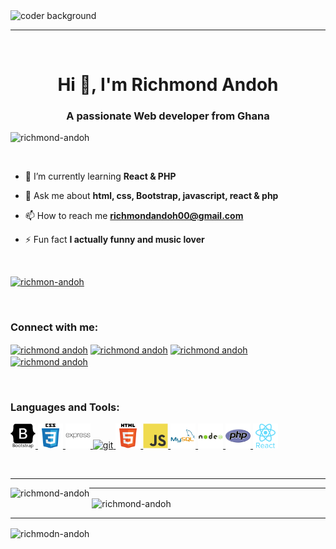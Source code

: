 <div class="bg-primary" styel="background-color: teal;">
<img src="https://wallpaper.dog/large/20512772.jpg" width="100%" style="height: 60vh;" alt="coder background">
 <hr>
 <br>
<h1 align="center">Hi 👋, I'm Richmond Andoh</h1>
<h3 align="center">A passionate Web developer from Ghana</h3>

<p align="left"> <img src="[https://komarev.com/ghpvc/?username=richmond-andoh&label=Profile%20views&color=0e75b6&style=flat](https://png.pngtree.com/element_our/20200609/ourmid/pngtree-children-s-software-programming-image_2230759.jpg)" alt="richmond-andoh" /> </p>

<br>

- 🌱 I’m currently learning **React & PHP**

- 💬 Ask me about **html, css, Bootstrap, javascript, react & php**

- 📫 How to reach me **richmondandoh00@gmail.com**

- ⚡ Fun fact **I actually funny and music lover**
<br>

<p align="left"> <a href="https://github.com/richmond-andoh/github-profile-trophy"><img src="https://github-profile-trophy.vercel.app/?username=richmond-andoh" alt="richmon-andoh" /></a> </p>

<br>
<h3 align="left">Connect with me:</h3>
<p align="left">
<a href="https://twitter.com/richmond andoh" target="blank"><img align="center" src="https://raw.githubusercontent.com/rahuldkjain/github-profile-readme-generator/master/src/images/icons/Social/twitter.svg" alt="richmond andoh" height="30" width="40" /></a>
<a href="https://linkedin.com/in/richmond andoh" target="blank"><img align="center" src="https://raw.githubusercontent.com/rahuldkjain/github-profile-readme-generator/master/src/images/icons/Social/linked-in-alt.svg" alt="richmond andoh" height="30" width="40" /></a>
<a href="https://fb.com/richmond andoh" target="blank"><img align="center" src="https://raw.githubusercontent.com/rahuldkjain/github-profile-readme-generator/master/src/images/icons/Social/facebook.svg" alt="richmond andoh" height="30" width="40" /></a>
<a href="https://instagram.com/richmond andoh" target="blank"><img align="center" src="https://raw.githubusercontent.com/rahuldkjain/github-profile-readme-generator/master/src/images/icons/Social/instagram.svg" alt="richmond andoh" height="30" width="40" /></a>
</p>

<br>
<h3 align="left">Languages and Tools:</h3>
<p align="left"> <a href="https://getbootstrap.com" target="_blank" rel="noreferrer"> <img src="https://raw.githubusercontent.com/devicons/devicon/master/icons/bootstrap/bootstrap-plain-wordmark.svg" alt="bootstrap" width="40" height="40"/> </a> <a href="https://www.w3schools.com/css/" target="_blank" rel="noreferrer"> <img src="https://raw.githubusercontent.com/devicons/devicon/master/icons/css3/css3-original-wordmark.svg" alt="css3" width="40" height="40"/> </a> <a href="https://expressjs.com" target="_blank" rel="noreferrer"> <img src="https://raw.githubusercontent.com/devicons/devicon/master/icons/express/express-original-wordmark.svg" alt="express" width="40" height="40"/> </a> <a href="https://git-scm.com/" target="_blank" rel="noreferrer"> <img src="https://www.vectorlogo.zone/logos/git-scm/git-scm-icon.svg" alt="git" width="40" height="40"/> </a> <a href="https://www.w3.org/html/" target="_blank" rel="noreferrer"> <img src="https://raw.githubusercontent.com/devicons/devicon/master/icons/html5/html5-original-wordmark.svg" alt="html5" width="40" height="40"/> </a> <a href="https://developer.mozilla.org/en-US/docs/Web/JavaScript" target="_blank" rel="noreferrer"> <img src="https://raw.githubusercontent.com/devicons/devicon/master/icons/javascript/javascript-original.svg" alt="javascript" width="40" height="40"/> </a> <a href="https://www.mysql.com/" target="_blank" rel="noreferrer"> <img src="https://raw.githubusercontent.com/devicons/devicon/master/icons/mysql/mysql-original-wordmark.svg" alt="mysql" width="40" height="40"/> </a> <a href="https://nodejs.org" target="_blank" rel="noreferrer"> <img src="https://raw.githubusercontent.com/devicons/devicon/master/icons/nodejs/nodejs-original-wordmark.svg" alt="nodejs" width="40" height="40"/> </a> <a href="https://www.php.net" target="_blank" rel="noreferrer"> <img src="https://raw.githubusercontent.com/devicons/devicon/master/icons/php/php-original.svg" alt="php" width="40" height="40"/> </a> <a href="https://reactjs.org/" target="_blank" rel="noreferrer"> <img src="https://raw.githubusercontent.com/devicons/devicon/master/icons/react/react-original-wordmark.svg" alt="react" width="40" height="40"/> </a> </p>

<br>

<hr>
<p><img align="left" src="https://github-readme-stats.vercel.app/api/top-langs?username=richmond-andoh&show_icons=true&locale=en&layout=compact" alt="richmond-andoh" /></p>

<hr>
<p>&nbsp;<img align="center" src="https://github-readme-stats.vercel.app/api?username=richmond-andoh&show_icons=true&locale=en" alt="richmond-andoh" /></p>
<hr>
<p><img align="center" src="https://github-readme-streak-stats.herokuapp.com/?user=richmond-andoh&" alt="richmodn-andoh" /></p>





</div>
